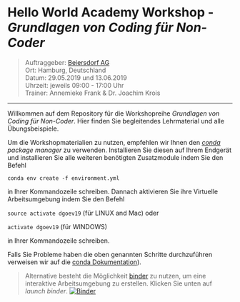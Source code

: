 # Hello World Academy Workshop - _Grundlagen von Coding für Non-Coder_

> Auftraggeber: [Beiersdorf AG](https://www.beiersdorf.de/)   
> Ort: Hamburg, Deutschland   
> Datum:  29.05.2019 und 13.06.2019   
> Uhrzeit: jeweils 09:00 - 17:00 Uhr  
> Trainer: Annemieke Frank & Dr. Joachim Krois

***

Willkommen auf dem Repository für die Workshopreihe  _Grundlagen von Coding für Non-Coder_. Hier finden Sie begleitendes Lehrmaterial und alle Übungsbeispiele.

Um die Workshopmaterialien zu nutzen, empfehlen wir Ihnen den [_conda_](https://conda.io/docs/) _package manager_ zu verwenden. Installieren Sie diesen auf Ihrem Endgerät und installieren Sie alle weiteren benötigten Zusatzmodule indem Sie den Befehl

`conda env create -f environment.yml`

in Ihrer Kommandozeile schreiben. 
Dannach aktivieren Sie ihre Virtuelle Arbeitsumgebung indem Sie den Befehl 

`source activate dgoev19` (für LINUX and Mac) oder

`activate dgoev19` (für WINDOWS)

in Ihrer Kommandozeile schreiben. 

Falls Sie Probleme haben die oben genannten Schritte durchzuführen verweisen wir auf die [conda Dokumentation](https://conda.io/docs/user-guide/tasks/manage-environments.html#)). 

> Alternative besteht die Möglichkeit [binder](https://mybinder.org/) zu nutzen, um eine interaktive Arbeitsumgebung zu erstellen. Klicken Sie unten auf _launch binder_.
> [![Binder](https://mybinder.org/badge_logo.svg)](https://mybinder.org/v2/gh/hello-world-academy/beiersdorf-2019/master?urlpath=lab)